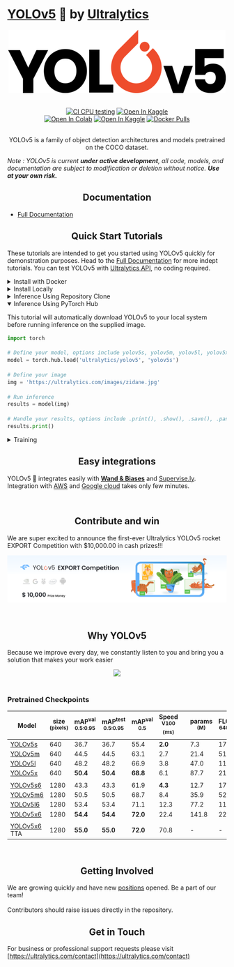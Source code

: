 # [YOLOv5](https://ultralytics.com/yolov5) 🚀 by [Ultralytics](https://ultralytics.com)

<div align="center">
<p>
<img src="assets/img/yolov5-logo-s.png" />
</p>
<br>
<div>
<a href="https://github.com/ultralytics/yolov5/actions"><img src="https://github.com/ultralytics/yolov5/workflows/CI%20CPU%20testing/badge.svg" alt="CI CPU testing"></a>
<a href="https://zenodo.org/badge/latestdoi/264818686"><img src="https://zenodo.org/badge/264818686.svg" alt="Open In Kaggle"></a>
<br>  
<a href="https://colab.research.google.com/github/ultralytics/yolov5/blob/master/tutorial.ipynb"><img src="https://colab.research.google.com/assets/colab-badge.svg" alt="Open In Colab"></a>
<a href="https://www.kaggle.com/ultralytics/yolov5"><img src="https://kaggle.com/static/images/open-in-kaggle.svg" alt="Open In Kaggle"></a>
<a href="https://hub.docker.com/r/ultralytics/yolov5"><img src="https://img.shields.io/docker/pulls/ultralytics/yolov5?logo=docker" alt="Docker Pulls"></a>
</div>


<br>
<p>
YOLOv5 is a family of object detection architectures and models pretrained on the COCO dataset.
</p>
</div>  

*Note : YOLOv5 is current **under active development**, all code, models, and documentation are subject to modification or deletion without notice. __Use at your own risk.__*

## <div align="center">Documentation</div>
* [Full Documentation](https://docs.ultralytics.com)

## <div align="center">Quick Start Tutorials</div>
These tutorials are intended to get you started using YOLOv5 quickly for demonstration purposes. Head to the [Full Documentation](https://docs.ultralytics.com) for more indept tutorials. You can test YOLOv5 with [Ultralytics API](https://ultralytics.com/yolov5), no coding required.
<details>
<summary>
Install with Docker
</summary>  

```bash
sudo docker pull ultralytics/yolov5:latest
```
find more details in our [docker tutorial](https://github.com/ultralytics/yolov5/wiki/Docker-Quickstart)
</details>
<details>
<summary>
Install Locally
</summary>

```bash
# Clone into current directory
$ git clone git@github.com:ultralytics/yolov5.git .
# Install requirements
$ pip install -r requirements.txt
```

</details>
<details>
<summary>Inference Using Repository Clone</summary>

*NOTE : In order to follow this tutorial please ensure you have installed YOLOv5 locally.*  

```bash
# Run inference based on selected input
$ python detect.py --source 0  # webcam
                            file.jpg  # image 
                            file.mp4  # video
                            path/  # directory
                            path/*.jpg  # glob
                            'https://youtu.be/NUsoVlDFqZg'  # YouTube video
                            'rtsp://example.com/media.mp4'  # RTSP, RTMP, HTTP stream
```

</details>
<details open>
<summary>Inference Using PyTorch Hub</summary>

This tutorial will automatically download YOLOv5 to your local system before running inference on the supplied image.  

```python
import torch

# Define your model, options include yolov5s, yolov5m, yolov5l, yolov5x
model = torch.hub.load('ultralytics/yolov5', 'yolov5s')

# Define your image
img = 'https://ultralytics.com/images/zidane.jpg'

# Run inference
results = model(img)

# Handle your results, options include .print(), .show(), .save(), .panadas().xyz()
results.print()
```

</details>

<details>
<summary>Training</summary>

*NOTE : In order to follow this tutorial please ensure you have installed YOLOv5 locally.*  

```bash
$ python train.py --data coco.yaml --cfg yolov5s.yaml --weights '' --batch-size 64
                                         yolov5m                                40
                                         yolov5l                                24
                                         yolov5x                                16

```

</details>

  
## <div align="center">Easy integrations</div>
YOLOv5 🚀 integrates easily with <b>[Wand & Biases](https://github.com/ultralytics/yolov5/issues/1289)</b> and [Supervise.ly](https://github.com/ultralytics/yolov5/issues/2518). Integration with [AWS](https://github.com/ultralytics/yolov5/wiki/AWS-Quickstart) and [Google cloud](https://github.com/ultralytics/yolov5/wiki/GCP-Quickstart) takes only few minutes.
  
  <br/>

  ## <div align="center">Contribute and win</div>
  <p>
  We are super excited to announce the first-ever Ultralytics YOLOv5 rocket EXPORT Competition with $10,000.00 in cash prizes!!!
</p> 
<p> 
  <a src="https://github.com/ultralytics/yolov5/discussions/3213"><img src="assets/img/export_competition_banner.png" /></a>
</p> 
<br/>


## <div align="center">Why YOLOv5</div>

Because we improve every day, we constantly listen to you and bring you a solution that makes your work easier

<div align="center">
<img src="https://user-images.githubusercontent.com/26833433/114313216-f0a5e100-9af5-11eb-8445-c682b60da2e3.png">
</div>


<br/>


### Pretrained Checkpoints

[assets]: https://github.com/ultralytics/yolov5/releases

Model |size<br><sup>(pixels) |mAP<sup>val<br>0.5:0.95 |mAP<sup>test<br>0.5:0.95 |mAP<sup>val<br>0.5 |Speed<br><sup>V100 (ms) | |params<br><sup>(M) |FLOPS<br><sup>640 (B)
---   |---  |---        |---         |---             |---                |---|---              |---
[YOLOv5s][assets]    |640  |36.7     |36.7     |55.4     |**2.0** | |7.3   |17.0
[YOLOv5m][assets]    |640  |44.5     |44.5     |63.1     |2.7     | |21.4  |51.3
[YOLOv5l][assets]    |640  |48.2     |48.2     |66.9     |3.8     | |47.0  |115.4
[YOLOv5x][assets]    |640  |**50.4** |**50.4** |**68.8** |6.1     | |87.7  |218.8
| | | | | | || |
[YOLOv5s6][assets]   |1280 |43.3     |43.3     |61.9     |**4.3** | |12.7  |17.4
[YOLOv5m6][assets]   |1280 |50.5     |50.5     |68.7     |8.4     | |35.9  |52.4
[YOLOv5l6][assets]   |1280 |53.4     |53.4     |71.1     |12.3    | |77.2  |117.7
[YOLOv5x6][assets]   |1280 |**54.4** |**54.4** |**72.0** |22.4    | |141.8 |222.9
| | | | | | || |
[YOLOv5x6][assets] TTA |1280 |**55.0** |**55.0** |**72.0** |70.8 | |-  |-



<br/>

## <div align="center">Getting Involved</div>

We are growing quickly and have new [positions](https://startupmatcher.com/s/ultralytics) opened. Be a part of our team!
<br/>  
Contributors should raise issues directly in the repository. 

## <div align="center">Get in Touch</div>

For business or professional support requests please visit [https://ultralytics.com/contact](https://ultralytics.com/contact)
